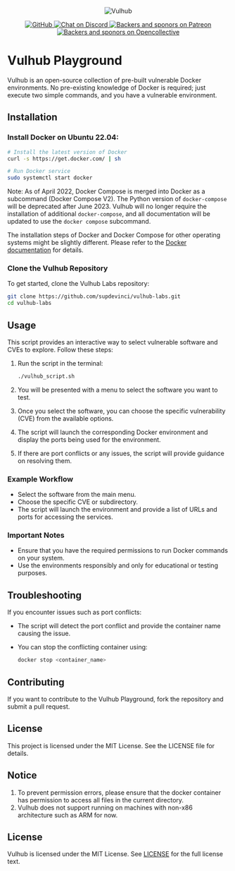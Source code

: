 <!-- markdownlint-disable first-line-heading -->
<p align="center">
  <img src=".github/assets/banner.png" alt="Vulhub" height="auto" />
  <p align="center">
    <a href="https://github.com/vulhub/vulhub/blob/master/LICENSE">
      <img src="https://img.shields.io/github/license/vulhub/vulhub.svg" alt="GitHub">
    </a>
    <a href="https://discord.gg/bQCpZEK">
      <img src="https://img.shields.io/discord/485505185167179778.svg" alt="Chat on Discord">
    </a>
    <a href="https://www.patreon.com/phith0n">
      <img src="https://img.shields.io/badge/sponsor-patreon-73d6a1.svg" alt="Backers and sponors on Patreon">
    </a>
    <a href="https://opencollective.com/vulhub#backer">
      <img src="https://img.shields.io/badge/backer-opencollective-f89a76.svg" alt="Backers and sponors on Opencollective">
    </a>
  </p>
</p>

# Vulhub Playground

Vulhub is an open-source collection of pre-built vulnerable Docker environments. No pre-existing knowledge of Docker is required; just execute two simple commands, and you have a vulnerable environment.

## Installation

### Install Docker on Ubuntu 22.04:

```bash
# Install the latest version of Docker
curl -s https://get.docker.com/ | sh

# Run Docker service
sudo systemctl start docker
```

Note: As of April 2022, Docker Compose is merged into Docker as a subcommand (Docker Compose V2). The Python version of `docker-compose` will be deprecated after June 2023. Vulhub will no longer require the installation of additional `docker-compose`, and all documentation will be updated to use the `docker compose` subcommand.

The installation steps of Docker and Docker Compose for other operating systems might be slightly different. Please refer to the [Docker documentation](https://docs.docker.com/) for details.

### Clone the Vulhub Repository

To get started, clone the Vulhub Labs repository:

```bash
git clone https://github.com/supdevinci/vulhub-labs.git
cd vulhub-labs
```

## Usage

This script provides an interactive way to select vulnerable software and CVEs to explore. Follow these steps:

1. Run the script in the terminal:

   ```bash
   ./vulhub_script.sh
   ```

2. You will be presented with a menu to select the software you want to test.

3. Once you select the software, you can choose the specific vulnerability (CVE) from the available options.

4. The script will launch the corresponding Docker environment and display the ports being used for the environment.

5. If there are port conflicts or any issues, the script will provide guidance on resolving them.

### Example Workflow

- Select the software from the main menu.
- Choose the specific CVE or subdirectory.
- The script will launch the environment and provide a list of URLs and ports for accessing the services.

### Important Notes

- Ensure that you have the required permissions to run Docker commands on your system.
- Use the environments responsibly and only for educational or testing purposes.

## Troubleshooting

If you encounter issues such as port conflicts:

- The script will detect the port conflict and provide the container name causing the issue.
- You can stop the conflicting container using:

  ```bash
  docker stop <container_name>
  ```

## Contributing

If you want to contribute to the Vulhub Playground, fork the repository and submit a pull request.

## License

This project is licensed under the MIT License. See the LICENSE file for details.


## Notice

1. To prevent permission errors, please ensure that the docker container has permission to access all files in the current directory.
2. Vulhub does not support running on machines with non-x86 architecture such as ARM for now.


## License

Vulhub is licensed under the MIT License. See [LICENSE](LICENSE) for the full license text.
